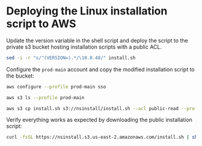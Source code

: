 # Deploying the Linux installation script to AWS

Update the version variable in the shell script and deploy the script to the private s3 bucket
hosting installation scripts with a public ACL.

```bash
sed -i -r "s/^(VERSION=).*/\10.0.48/" install.sh
```

Configure the `prod-main` account and copy the modified installation script to the bucket:

```bash
aws configure --profile prod-main sso

aws s3 ls --profile prod-main

aws s3 cp install.sh s3://nsinstall/install.sh --acl public-read --profile prod-main
```

Verify everything works as expected by downloading the public installation script:

```bash
curl -fsSL https://nsinstall.s3.us-east-2.amazonaws.com/install.sh | sh
```
